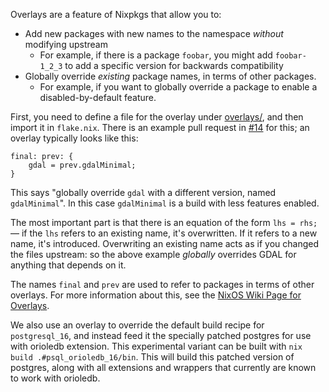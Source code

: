 Overlays are a feature of Nixpkgs that allow you to:

- Add new packages with new names to the namespace _without_ modifying upstream
  - For example, if there is a package `foobar`, you might add `foobar-1_2_3` to
    add a specific version for backwards compatibility
- Globally override _existing_ package names, in terms of other packages.
  - For example, if you want to globally override a package to enable a
    disabled-by-default feature.

First, you need to define a file for the overlay under
[overlays/](../overlays/), and then import it in `flake.nix`. There is an
example pull request in
[#14](https://github.com/skorpland/nix-postgres/issues/14) for this; an overlay
typically looks like this:

```
final: prev: {
    gdal = prev.gdalMinimal;
}
```

This says "globally override `gdal` with a different version, named
`gdalMinimal`". In this case `gdalMinimal` is a build with less features
enabled.

The most important part is that there is an equation of the form `lhs = rhs;`
&mdash; if the `lhs` refers to an existing name, it's overwritten. If it refers
to a new name, it's introduced. Overwriting an existing name acts as if you
changed the files upstream: so the above example _globally_ overrides GDAL for
anything that depends on it.

The names `final` and `prev` are used to refer to packages in terms of other
overlays. For more information about this, see the
[NixOS Wiki Page for Overlays](https://nixos.wiki/wiki/Overlays).

We also use an overlay to override the default build recipe for `postgresql_16`, and instead feed it the specially patched postgres for use with orioledb extension. This experimental variant can be built with `nix build .#psql_orioledb_16/bin`. This will build this patched version of postgres, along with all extensions and wrappers that currently are known to work with orioledb.
